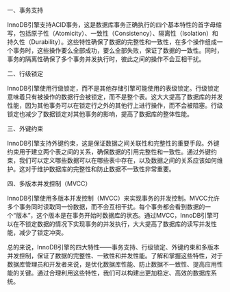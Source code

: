 一、事务支持

InnoDB引擎支持ACID事务，这是数据库事务正确执行的四个基本特性的首字母缩写，包括原子性（Atomicity）、一致性（Consistency）、隔离性（Isolation）和持久性（Durability）。这些特性确保了数据的完整性和一致性，在多个操作组成一个事务时，这些操作要么全部成功，要么全部失败，保证了数据的一致性。同时，事务的隔离性确保了多个事务并发执行时，彼此之间的操作不会互相干扰。

二、行级锁定

InnoDB引擎使用行级锁定，而不是其他存储引擎可能使用的表级锁定。行级锁定意味着只有被操作的数据行会被锁定，而不是整个表。这大大提高了数据库的并发性能，因为其他事务可以在锁定行之外的其他行上进行操作，而不会被阻塞。行级锁定也减少了数据锁定对其他事务的影响，提高了数据库的整体性能。

三、外键约束

InnoDB引擎支持外键约束，这是保证数据之间关联性和完整性的重要手段。外键约束用于建立两个表之间的关系，确保数据的引用完整性和一致性。通过外键约束，我们可以定义哪些数据可以在哪些表中存在，以及数据之间的关系应该如何维护。这对于维护数据库的完整性和防止数据不一致性非常重要。

四、多版本并发控制（MVCC）

InnoDB引擎使用多版本并发控制（MVCC）来实现事务的并发控制。MVCC允许多个事务同时读取同一份数据，而不会互相干扰。每个事务都会看到数据的一个“版本”，这个版本是在事务开始时数据库的状态。通过MVCC，InnoDB引擎可以在不锁定数据的情况下实现事务的并发执行，大大提高了数据库的读写并发性能，减少了锁定冲突。

总的来说，InnoDB引擎的四大特性——事务支持、行级锁定、外键约束和多版本并发控制，保证了数据的完整性、一致性和并发性能。了解和掌握这些特性，对于数据库管理员和开发者来说，是优化数据库性能、防止数据不一致性、提高应用性能的关键。通过合理利用这些特性，我们可以构建出更加稳定、高效的数据库系统。